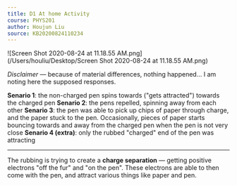 ```yaml
---
title: D1 At home Activity
course: PHYS201
author: Houjun Liu
source: KB20200824110234
---
```



![Screen Shot 2020-08-24 at 11.18.55 AM.png](/Users/houliu/Desktop/Screen Shot 2020-08-24 at 11.18.55 AM.png)

*Disclaimer* — because of material differences, nothing happened… I am noting here the supposed responses.

**Senario 1**: the non-charged pen spins towards ("gets attracted") towards the charged pen
**Senario 2**: the pens repelled, spinning away from each other
**Senario 3**: the pen was able to pick up chips of paper through charge, and the paper stuck to the pen. Occasionally, pieces of paper starts bouncing towards and away from the charged pen when the pen is not very close
**Senario 4 (extra)**: only the rubbed "charged" end of the pen was attracting

***

The rubbing is trying to create a **charge separation** — getting positive electrons "off the fur" and "on the pen". These electrons are able to then come with the pen, and attract various things like paper and pen. 
